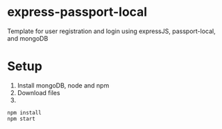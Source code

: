 # express-passport-local
Template for user registration and login using expressJS, passport-local, and mongoDB

# Setup
1. Install mongoDB, node and npm
2. Download files
3. 
```
npm install
npm start
```
